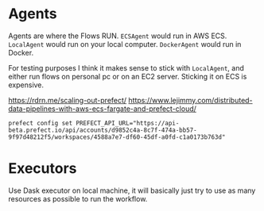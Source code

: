 # Agents
Agents are where the Flows RUN.  `ECSAgent` would run in AWS ECS.  `LocalAgent` would run on your local computer.  `DockerAgent` would run in Docker.

For testing purposes I think it makes sense to stick with `LocalAgent`, and either run flows on personal pc or on an EC2 server.  Sticking it on ECS is expensive.


https://rdrn.me/scaling-out-prefect/
https://www.lejimmy.com/distributed-data-pipelines-with-aws-ecs-fargate-and-prefect-cloud/

`prefect config set PREFECT_API_URL="https://api-beta.prefect.io/api/accounts/d9852c4a-8c7f-474a-bb57-9f97d48212f5/workspaces/4588a7e7-df60-45df-a0fd-c1a0173b763d"`
# Executors
Use Dask executor on local machine, it will basically just try to use as many resources as possible to run the workflow.